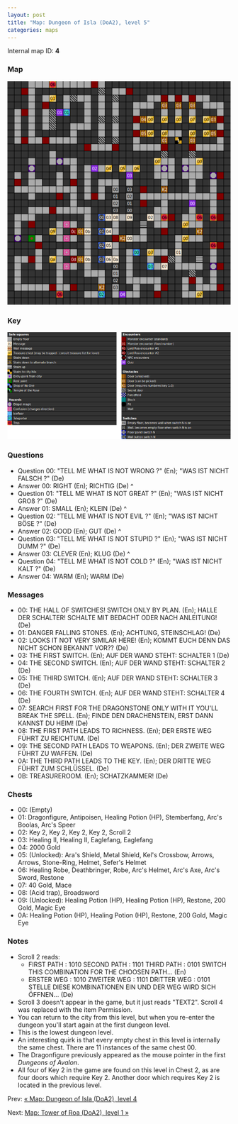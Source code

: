 ```yaml
---
layout: post
title: "Map: Dungeon of Isla (DoA2), level 5"
categories: maps
---
```


Internal map ID: __4__

### Map

![Dungeons of Avalon II, dungeon level 5 map](../images/doa2-d5.png "Dungeon level 5 map")

### Key

![Dungeons of Avalon II, map key](../images/doa2-key.png "Map key")

### Questions

* Question 00: "TELL ME WHAT IS NOT WRONG ?" (En);
  "WAS IST NICHT FALSCH ?" (De)
* Answer 00: RIGHT (En);
  RICHTIG (De)
^
* Question 01: "TELL ME WHAT IS NOT GREAT ?" (En);
  "WAS IST NICHT GRO&szlig; ?" (De)
* Answer 01: SMALL (En);
  KLEIN (De)
^
* Question 02: "TELL ME WHAT IS NOT EVIL ?" (En);
  "WAS IST NICHT B&Ouml;SE ?" (De)
* Answer 02: GOOD (En);
  GUT (De)
^
* Question 03: "TELL ME WHAT IS NOT STUPID ?" (En);
  "WAS IST NICHT DUMM ?" (De)
* Answer 03: CLEVER (En);
  KLUG (De)
^
* Question 04: "TELL ME WHAT IS NOT COLD ?" (En);
  "WAS IST NICHT KALT ?" (De)
* Answer 04: WARM (En);
  WARM (De)

### Messages

* 00: THE HALL OF SWITCHES! SWITCH ONLY BY PLAN. (En);
  HALLE DER SCHALTER! SCHALTE MIT BEDACHT ODER NACH ANLEITUNG! (De)
* 01: DANGER FALLING STONES. (En);
  ACHTUNG, STEINSCHLAG! (De)
* 02: LOOKS IT NOT VERY SIMILAR HERE! (En);
  KOMMT EUCH DENN DAS NICHT SCHON  BEKANNT VOR?? (De)
* 03: THE FIRST  SWITCH. (En);
  AUF DER WAND STEHT: SCHALTER 1 (De)
* 04: THE SECOND SWITCH. (En);
  AUF DER WAND STEHT: SCHALTER 2 (De)
* 05: THE THIRD  SWITCH. (En);
  AUF DER WAND STEHT: SCHALTER 3 (De)
* 06: THE FOURTH SWITCH. (En);
  AUF DER WAND STEHT: SCHALTER 4 (De)
* 07: SEARCH FIRST FOR THE DRAGONSTONE ONLY WITH IT YOU'LL BREAK THE SPELL. (En);
  FINDE DEN DRACHENSTEIN, ERST DANN KANNST DU HEIM! (De)
* 08: THE FIRST PATH LEADS TO RICHNESS. (En);
  DER ERSTE WEG F&Uuml;HRT ZU REICHTUM. (De)
* 09: THE SECOND PATH LEADS TO WEAPONS. (En);
  DER ZWEITE WEG F&Uuml;HRT ZU WAFFEN. (De)
* 0A: THE THIRD PATH LEADS TO THE KEY. (En);
  DER DRITTE WEG F&Uuml;HRT ZUM SCHL&Uuml;SSEL. (De)
* 0B: TREASUREROOM. (En);
  SCHATZKAMMER! (De)

### Chests

* 00: (Empty)
* 01: Dragonfigure, Antipoisen, Healing Potion (HP), Stemberfang, Arc's Boolas, Arc's Speer
* 02: Key 2, Key 2, Key 2, Key 2, Scroll 2
* 03: Healing II, Healing II, Eaglefang, Eaglefang
* 04: 2000 Gold
* 05: (Unlocked): Ara's Shield, Metal Shield, Kel's Crossbow, Arrows, Arrows, Stone-Ring, Helmet, Sefer's Helmet
* 06: Healing Robe, Deathbringer, Robe, Arc's Helmet, Arc's Axe, Arc's Sword, Restone
* 07: 40 Gold, Mace
* 08: (Acid trap), Broadsword
* 09: (Unlocked): Healing Potion (HP), Healing Potion (HP), Restone, 200 Gold, Magic Eye
* 0A: Healing Potion (HP), Healing Potion (HP), Restone, 200 Gold, Magic Eye

### Notes

* Scroll 2 reads:
  * FIRST  PATH : 1010 SECOND PATH : 1101 THIRD  PATH : 0101  SWITCH THIS COMBINATION FOR THE CHOOSEN PATH...  (En)
  * ERSTER WEG  : 1010 ZWEITER WEG : 1101 DRITTER WEG : 0101  STELLE DIESE KOMBINATIONEN EIN UND DER WEG WIRD SICH &Ouml;FFNEN...  (De)
* Scroll 3 doesn't appear in the game, but it just reads "TEXT2". Scroll 4 was
  replaced with the item Permission.
* You can return to the city from this level, but when you re-enter the dungeon
  you'll start again at the first dungeon level.
* This is the lowest dungeon level.
* An interesting quirk is that every empty chest in this level is internally the
  same chest. There are 11 instances of the same chest 00.
* The Dragonfigure previously appeared as the mouse pointer in the first
  _Dungeons of Avalon_.
* All four of Key 2 in the game are found on this level in Chest 2, as are four
  doors which require Key 2. Another door which requires Key 2 is located in
  the previous level.

Prev: [&laquo; Map: Dungeon of Isla (DoA2), level 4](doa2-dungeon4.html)

Next: [Map: Tower of Roa (DoA2), level 1 &raquo;](doa2-tower1.html)
